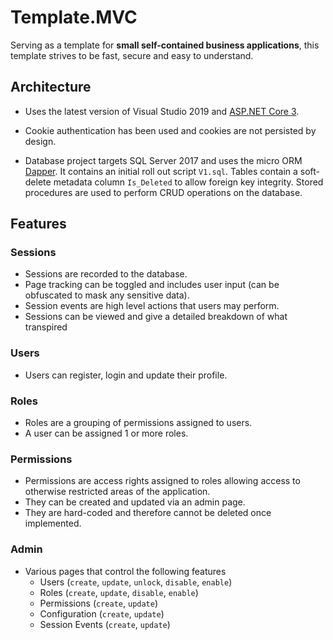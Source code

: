 

# Template.MVC
Serving as a template for **small self-contained business applications**, this template strives to be fast, secure and easy to understand.

## Architecture

 - Uses the latest version of Visual Studio 2019 and [ASP.NET Core 3](https://asp.net). 

- Cookie authentication has been used and cookies are not persisted by design.

- Database project targets SQL Server 2017 and uses the micro ORM [Dapper](https://github.com/StackExchange/Dapper). It contains an initial roll out script `V1.sql`. Tables contain a soft-delete metadata column `Is_Deleted` to allow foreign key integrity. Stored procedures are used to perform CRUD operations on the database.


## Features
### Sessions
- Sessions are recorded to the database. 
- Page tracking can be toggled and includes user input (can be obfuscated to mask any sensitive data).
- Session events are high level actions that users may perform. 
- Sessions can be viewed and give a detailed breakdown of what transpired

### Users
- Users can register, login and update their profile.

### Roles
- Roles are a grouping of permissions assigned to users. 
- A user can be assigned 1 or more roles.

### Permissions
- Permissions are access rights assigned to roles allowing access to otherwise restricted areas of the application.
- They can be created and updated via an admin page.
- They are hard-coded and therefore cannot be deleted once implemented.

### Admin
- Various pages that control the following features
	- Users (`create`, `update`, `unlock`, `disable`, `enable`)
	- Roles (`create`, `update`, `disable`, `enable`)
	- Permissions (`create`, `update`)
	- Configuration (`create`, `update`)
	- Session Events (`create`, `update`)
